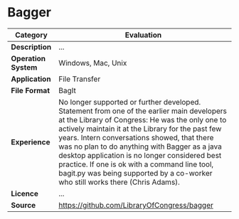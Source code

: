 # Bagger

| Category | Evaluation |
| --- | --- |
| **Description**  | ... |
| **Operation System**  | Windows, Mac, Unix  |
| **Application**  | File Transfer  |
| **File Format** | BagIt |
| **Experience** | No longer supported or further developed. Statement from one of the earlier main developers at the Library of Congress: He was the only one to actively maintain it at the Library for the past few years. Intern conversations showed, that there was no plan to do anything with Bagger as a java desktop application is no longer considered best practice. If one is ok with a command line tool, bagit.py was being supported by a co-worker who still works there (Chris Adams). |
| **Licence** | ... |
| **Source** | https://github.com/LibraryOfCongress/bagger |
